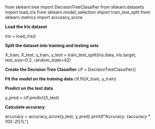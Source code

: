 ﻿from sklearn.tree import DecisionTreeClassifier from sklearn.datasets import load\_iris from sklearn.model\_selection import train\_test\_split from sklearn.metrics import accuracy\_score

**Load the Iris dataset**

iris = load\_iris()

**Split the dataset into training and testing sets**

X\_train, X\_test, y\_train, y\_test = train\_test\_split(iris.data, iris.target, test\_size=0.2, random\_state=42)

**Create the Decision Tree Classifier** clf = DecisionTreeClassifier()

**Fit the model on the training data** clf.fit(X\_train, y\_train)

**Predict on the test data**

y\_pred = clf.predict(X\_test)

**Calculate accuracy**

accuracy = accuracy\_score(y\_test, y\_pred) print(f"Accuracy: {accuracy \* 100:.2f}%")
